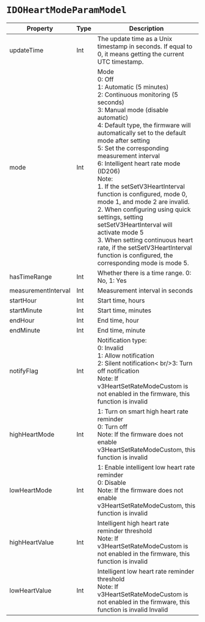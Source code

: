# `IDOHeartModeParamModel`

| Property | Type | Description |
| ----------- | ------- | ------------ |
| updateTime | Int | The update time as a Unix timestamp in seconds. If equal to 0, it means getting the current UTC timestamp. |
| mode | Int | Mode<br/>0: Off<br/>1: Automatic (5 minutes)<br/>2: Continuous monitoring (5 seconds)<br/>3: Manual mode (disable automatic) <br/>4: Default type, the firmware will automatically set to the default mode after setting<br/>5: Set the corresponding measurement interval<br/>6: Intelligent heart rate mode (ID206)<br/>Note:<br/> 1. If the setSetV3HeartInterval function is configured, mode 0, mode 1, and mode 2 are invalid. <br/>2. When configuring using quick settings, setting setSetV3HeartInterval will activate mode 5<br/>3. When setting continuous heart rate, if the setSetV3HeartInterval function is configured, the corresponding mode is mode 5. <br/> |
| hasTimeRange | Int | Whether there is a time range. 0: No, 1: Yes | 
 | measurementInterval | Int | Measurement interval in seconds | 
 | startHour | Int | Start time, hours | 
 | startMinute | Int | Start time, minutes | 
 | endHour | Int | End time, hour|
| endMinute | Int | End time, minute|
| notifyFlag | Int | Notification type:<br/>0: Invalid<br/>1: Allow notification<br/>2: Silent notification< br/>3: Turn off notification<br/>Note: If v3HeartSetRateModeCustom is not enabled in the firmware, this function is invalid |
| highHeartMode | Int | 1: Turn on smart high heart rate reminder<br/>0: Turn off<br/>Note: If the firmware does not enable v3HeartSetRateModeCustom, this function is invalid |
| lowHeartMode | Int | 1: Enable intelligent low heart rate reminder<br/>0: Disable<br/>Note: If the firmware does not enable v3HeartSetRateModeCustom, this function is invalid|
| highHeartValue | Int | Intelligent high heart rate reminder threshold<br/>Note: If v3HeartSetRateModeCustom is not enabled in the firmware, this function is invalid|
| lowHeartValue | Int | Intelligent low heart rate reminder threshold<br/>Note: If v3HeartSetRateModeCustom is not enabled in the firmware, this function is invalid Invalid|
